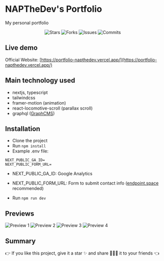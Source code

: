 # NAPTheDev's Portfolio

My personal portfolio

<p align="center">
  <img alt="Stars" src="https://badgen.net/github/stars/napthedev/portfolio-next">
  <img alt="Forks" src="https://badgen.net/github/forks/napthedev/portfolio-next">
  <img alt="Issues" src="https://badgen.net/github/issues/napthedev/portfolio-next">
  <img alt="Commits" src="https://badgen.net/github/commits/napthedev/portfolio-next">
</p>

## Live demo

Official Website: [https://portfolio-napthedev.vercel.app/](https://portfolio-napthedev.vercel.app/)

## Main technology used

- nextjs, typescript
- tailwindcss
- framer-motion (animation)
- react-locomotive-scroll (parallax scroll)
- graphql ([GraphCMS](https://graphcms.com/))

## Installation

- Clone the project
- Run `npm install`
- Example .env file:

```env
NEXT_PUBLIC_GA_ID=
NEXT_PUBLIC_FORM_URL=
```

- NEXT_PUBLIC_GA_ID: Google Analytics
- NEXT_PUBLIC_FORM_URL: Form to submit contact info ([endpoint.space](https://www.endpoint.space/) recommended)

- Run `npm run dev`

## Previews

![Preview 1](https://res.cloudinary.com/naptest/image/upload/v1654580156/portfolio-next/preview-1_is2ner.png)
![Preview 2](https://res.cloudinary.com/naptest/image/upload/v1654580156/portfolio-next/preview-2_ux6bh9.png)
![Preview 3](https://res.cloudinary.com/naptest/image/upload/v1654580157/portfolio-next/preview-3_clnabt.png)
![Preview 4](https://res.cloudinary.com/naptest/image/upload/v1654580156/portfolio-next/preview-4_zwp5ae.png)

## Summary

👉 If you like this project, give it a star ✨ and share 👨🏻‍💻 it to your friends 👈
